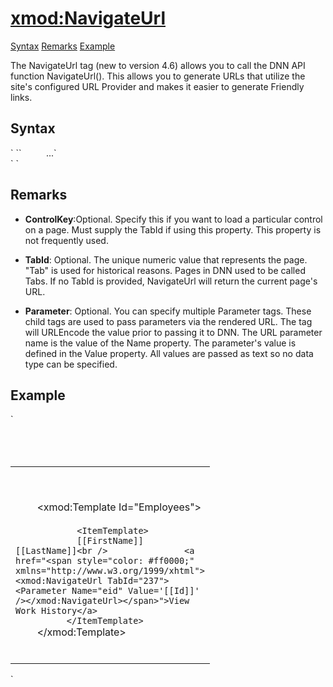 # <xmod:NavigateUrl>

<a name="top"></a>

[Syntax](#syntax) [Remarks](#remarks) [Example](#example)

The NavigateUrl tag (new to version 4.6) allows you to call the DNN API function NavigateUrl(). This allows you to generate URLs that utilize the site's configured URL Provider and makes it easier to generate Friendly links.

<a name="syntax"></a>

## Syntax

<div xmlns="">`<xmod:NavigateUrl  
    TabId="integer"  
    ControlKey="string" >  
``  
    <Parameter Name="string" Value="string" />  
    ...`</div>

<div xmlns="">`  
</xmod:NavigateUrl>`</div>


## Remarks

*   **ControlKey**:Optional. Specify this if you want to load a particular control on a page. Must supply the TabId if using this property. This property is not frequently used.  

*   **TabId**: Optional. The unique numeric value that represents the page. "Tab" is used for historical reasons. Pages in DNN used to be called Tabs. If no TabId is provided, NavigateUrl will return the current page's URL.  

*   **Parameter**: Optional. You can specify multiple Parameter tags. These child tags are used to pass parameters via the rendered URL. The tag will URLEncode the value prior to passing it to DNN. The URL parameter name is the value of the Name property. The parameter's value is defined in the Value property. All values are passed as text so no data type can be specified.

## Example

<div xmlns="">`<div>  
  <table width="100%">  
    <tr>  
      <td width="250" valign="top">  

        <!-- EMPLOYEES TEMPLATE -->  

        <xmod:Template Id="Employees">  
          <ListDatasource commandtext="SELECT * FROM XMPDemo_Employees" />  
``  
          <ItemTemplate>  
            [[FirstName]] [[LastName]]<br />  
            <a href="<span style="color: #ff0000;" xmlns="http://www.w3.org/1999/xhtml"><xmod:NavigateUrl TabId="237"><Parameter Name="eid" Value='[[Id]]' /></xmod:NavigateUrl></span>">View Work History</a>  
          </ItemTemplate>  
``  
        </xmod:Template>  
      </td>  
    </tr>  
  </table>  
</div>`</div>

